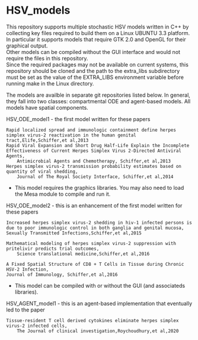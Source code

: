 # HSV_models
This repository supports multiple stochastic HSV models written in C++ by collecting key files required
to build them on a Linux UBUNTU 3.3 platform.
In particular it supports models that require GTK 2.0 and OpenGL for their graphical output.  
Other models can be compiled without the GUI interface and would not require the files in this repository.  
Since the required packages may not be available on current systems, this repository should be cloned
and the path to the extra_libs subdirectory must be set as the value of the EXTRA_LIBS environment 
variable before running make in the Linux directory.

The models are availble in separate git repositories listed below.
In general, they fall into two classes: compartmental ODE and agent-based models.
All models have spatial components.  


HSV_ODE_model1 - the first model written for these papers

    Rapid localized spread and immunologic containment define herpes simplex virus-2 reactivation in the human genital tract,Elife,Schiffer,et al,2013
    Rapid Viral Expansion and Short Drug Half-Life Explain the Incomplete Effectiveness of Current Herpes Simplex Virus 2-Directed Antiviral Agents,
        Antimicrobial Agents and Chemotherapy, Schiffer,et al,2013
    Herpes simplex virus-2 transmission probability estimates based on quantity of viral shedding,
        Journal of The Royal Society Interface, Schiffer,et al,2014

 - This model requires the graphics libraries.  You may also need to load the Mesa module to compile and run it.

HSV_ODE_model2 - this is an enhancement of the first model written for these papers

    Increased herpes simplex virus-2 shedding in hiv-1 infected persons is due to poor immunologic control in both ganglia and genital mucosa,
	Sexually Transmitted Infections,Schiffer,et al,2015

    Mathematical modeling of herpes simplex virus-2 suppression with pritelivir predicts trial outcomes, 
        Science translational medicine,Schiffer,et al,2016

    A Fixed Spatial Structure of CD8 + T Cells in Tissue during Chronic HSV-2 Infection,
	Journal of Immunology, Schiffer,et al,2016

 - This model can be compiled with or without the GUI (and associateds libraries).  

HSV_AGENT_model1 - this is an agent-based implementation that eventually led to the paper

    Tissue-resident T cell derived cytokines eliminate herpes simplex virus-2 infected cells,
        The Journal of clinical investigation,Roychoudhury,et al,2020

